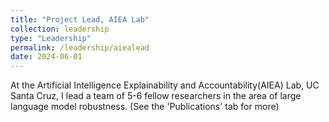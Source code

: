 ```yaml
---
title: "Project Lead, AIEA Lab"
collection: leadership
type: "Leadership"
permalink: /leadership/aiealead
date: 2024-06-01
---
```


At the Artificial Intelligence Explainability and Accountability(AIEA) Lab, UC Santa Cruz, I lead a team of 5-6 fellow researchers in the area of large language model robustness. (See the 'Publications' tab for more)
